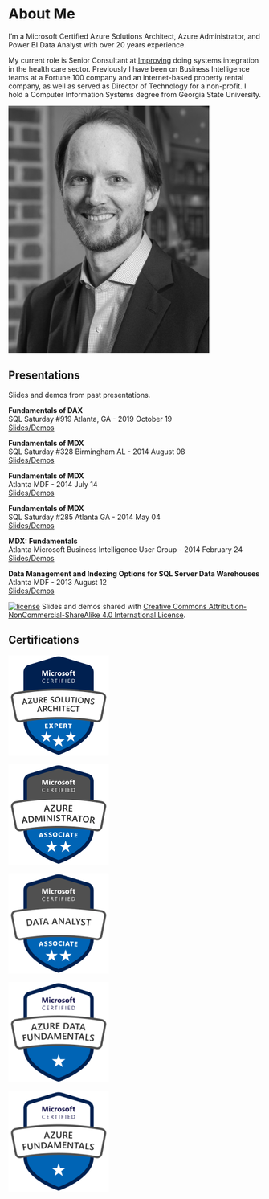 # About Me

I’m a Microsoft Certified Azure Solutions Architect, Azure Administrator, and Power BI Data Analyst with over 20 years experience.

My current role is Senior Consultant at [Improving](https://improvingatlanta.com/) doing systems integration in the health care sector. Previously I have been on Business Intelligence teams at a Fortune 100 company and an internet-based property rental company, as well as served as Director of Technology for a non-profit. I hold a Computer Information Systems degree from Georgia State University.

![Lance England profile picture](/assets/img/lance_england.jpg)

## Presentations

Slides and demos from past presentations.

**Fundamentals of DAX**  
SQL Saturday #919 Atlanta, GA - 2019 October 19  
[Slides/Demos](/assets/presentations/dax_fundamentals_sqlsat919.zip)

**Fundamentals of MDX**  
SQL Saturday #328 Birmingham AL - 2014 August 08  
[Slides/Demos](/assets/presentations/fundamentals_of_mdx_sqlsat328.zip)

**Fundamentals of MDX**  
Atlanta MDF - 2014 July 14  
[Slides/Demos](/assets/presentations/fundamentals_of_mdx_atlantamdf.zip)

**Fundamentals of MDX**  
SQL Saturday #285 Atlanta GA - 2014 May 04  
[Slides/Demos](/assets/presentations/fundamentals_of_mdx_sqlsat285.zip)

**MDX: Fundamentals**  
Atlanta Microsoft Business Intelligence User Group - 2014 February 24  
[Slides/Demos](/assets/presentations/mdx_fundamentals_atlantabi.zip)

**Data Management and Indexing Options for SQL Server Data Warehouses**  
Atlanta MDF - 2013 August 12  
[Slides/Demos](/assets/presentations/data_mgmt_atlantamdf.zip)

[![license](https://i.creativecommons.org/l/by-nc-sa/4.0/88x31.png)](http://creativecommons.org/licenses/by-nc-sa/4.0/) Slides and demos shared with [Creative Commons Attribution-NonCommercial-ShareAlike 4.0 International License](http://creativecommons.org/licenses/by-nc-sa/4.0/).

## Certifications

[![Microsoft Certified: Azure Solutions Architect Expert](assets/img/azure-solutions-architect-200px.png)](https://www.credly.com/badges/1f841784-c015-47bd-8dae-17bb9d63b62b/public_url)

[![Microsoft Certified: Azure Administrator Associate](assets/img/azure-administrator-200px.png)](https://www.credly.com/badges/1e4a8580-9ebc-41ca-aea3-b0cc2bca49e7/public_url)

[![Microsoft Certified: Data Analyst Associate](assets/img/data-analyst-200px.png)](https://www.youracclaim.com/badges/7ea11b78-eeef-4cba-8bc3-2fbbcb4519e9/public_url)

[![Microsoft Certified: Microsoft Azure Data Fundamentals](assets/img/azure-data-fundamentals-200px.png)](https://www.credly.com/badges/f61c9e3c-f124-4b85-aa5b-cd500c9bcdd3/public_url)

[![Microsoft Certified: Microsoft Azure Fundamentals](assets/img/azure-fundamentals-200px.png)](https://www.credly.com/badges/abec18f8-73b1-4ade-afff-5bae2f2f3f27/public_url)
